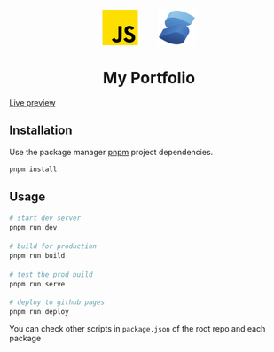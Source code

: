 <p align="center"> 
            <img src="./public/images/logos/js.png" alt="vanilla" height="64">
            &nbsp; &nbsp; &nbsp; &nbsp;
            <img src="./public/images/logos/solid.svg" alt="vanilla" height="64">
</p>

<p align="center"><h1 align="center">My Portfolio</h1></p>

[Live preview](https://cloud-runner-llc.netlify.app/)

## Installation

Use the package manager [pnpm](https://pnpm.io/installation) project dependencies.

```bash
pnpm install
```

## Usage

```bash
# start dev server
pnpm run dev

# build for production
pnpm run build

# test the prod build
pnpm run serve

# deploy to github pages
pnpm run deploy
```

You can check other scripts in `package.json` of the root repo and each package

